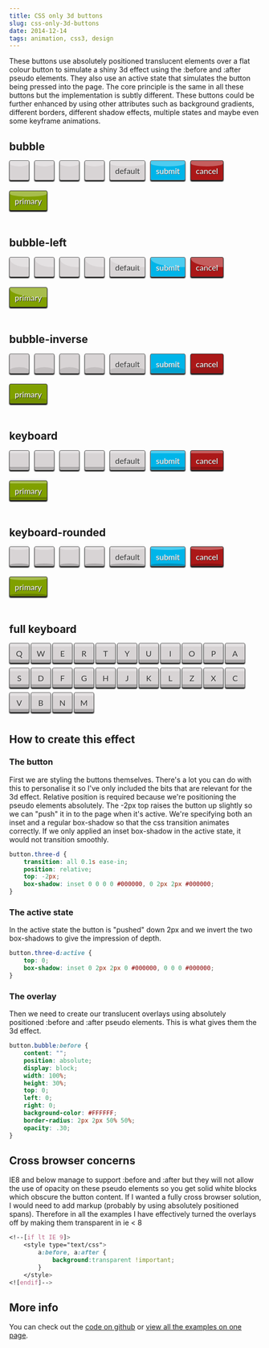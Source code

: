 ```yaml
---
title: CSS only 3d buttons
slug: css-only-3d-buttons
date: 2014-12-14
tags: animation, css3, design
---
```


These buttons use absolutely positioned translucent elements over a flat colour button to simulate a shiny 3d effect using the :before and :after pseudo elements. They also use an active state that simulates the button being pressed into the page. The core principle is the same in all these buttons but the implementation is subtly different. These buttons could be further enhanced by using other attributes such as background gradients, different borders, different shadow effects, multiple states and maybe even some keyframe animations.

## bubble

<button class="bubble three-d"></button><button class="bubble three-d bill"></button><button class="bubble three-d baby"></button><button class="bubble three-d logo"></button><button class="bubble three-d">default</button><button class="bubble three-d submit">submit</button><button class="bubble three-d cancel">cancel</button><button class="bubble three-d primary">primary</button>

## bubble-left

<button class="bubble-left three-d"></button><button class="bubble-left three-d bill"></button><button class="bubble-left three-d baby"></button><button class="bubble-left three-d logo"></button><button class="bubble-left three-d">default</button><button class="bubble-left three-d submit">submit</button><button class="bubble-left three-d cancel">cancel</button><button class="bubble-left three-d primary">primary</button>

## bubble-inverse

<button class="bubble-inverse three-d"></button><button class="bubble-inverse three-d bill"></button><button class="bubble-inverse three-d baby"></button><button class="bubble-inverse three-d logo"></button><button class="bubble-inverse three-d">default</button><button class="bubble-inverse three-d submit">submit</button><button class="bubble-inverse three-d cancel">cancel</button><button class="bubble-inverse three-d primary">primary</button>

## keyboard

<button class="keyboard three-d"></button><button class="keyboard three-d bill"></button><button class="keyboard three-d baby"></button><button class="keyboard three-d logo"></button><button class="keyboard three-d">default</button><button class="keyboard three-d submit">submit</button><button class="keyboard three-d cancel">cancel</button><button class="keyboard three-d primary">primary</button>

## keyboard-rounded

<button class="keyboard-rounded three-d"></button><button class="keyboard-rounded three-d bill"></button><button class="keyboard-rounded three-d baby"></button><button class="keyboard-rounded three-d logo"></button><button class="keyboard-rounded three-d">default</button><button class="keyboard-rounded three-d submit">submit</button><button class="keyboard-rounded three-d cancel">cancel</button><button class="keyboard-rounded three-d primary">primary</button>

## full keyboard

<div class="keyboard-grid">
  <button class="keyboard three-d">Q</button><button class="keyboard three-d">W</button><button class="keyboard three-d">E</button><button class="keyboard three-d">R</button><button class="keyboard three-d">T</button><button class="keyboard three-d">Y</button><button class="keyboard three-d">U</button><button class="keyboard three-d">I</button><button class="keyboard three-d">O</button><button class="keyboard three-d">P</button><button class="keyboard three-d">A</button><button class="keyboard three-d">S</button><button class="keyboard three-d">D</button><button class="keyboard three-d">F</button><button class="keyboard three-d">G</button><button class="keyboard three-d">H</button><button class="keyboard three-d">J</button><button class="keyboard three-d">K</button><button class="keyboard three-d">L</button><button class="keyboard three-d">Z</button><button class="keyboard three-d">X</button><button class="keyboard three-d">C</button><button class="keyboard three-d">V</button><button class="keyboard three-d">B</button><button class="keyboard three-d">N</button><button class="keyboard three-d">M</button>
</div>

## How to create this effect

### The button

First we are styling the buttons themselves. There's a lot you can do with this to personalise it so I've only included the bits that are relevant for the 3d effect. Relative position is required because we're positioning the pseudo elements absolutely. The -2px top raises the button up slightly so we can "push" it in to the page when it's active. We're specifying both an inset and a regular box-shadow so that the css transition animates correctly. If we only applied an inset box-shadow in the active state, it would not transition smoothly.

```css
button.three-d {
    transition: all 0.1s ease-in;
    position: relative;
    top: -2px;
    box-shadow: inset 0 0 0 0 #000000, 0 2px 2px #000000;
}
```

### The active state

In the active state the button is "pushed" down 2px and we invert the two box-shadows to give the impression of depth.

```css
button.three-d:active {
    top: 0;
    box-shadow: inset 0 2px 2px 0 #000000, 0 0 0 #000000;
}
```

### The overlay

Then we need to create our translucent overlays using absolutely positioned :before and :after pseudo elements. This is what gives them the 3d effect.

```css
button.bubble:before {
    content: "";
    position: absolute;
    display: block;
    width: 100%;
    height: 30%;
    top: 0;
    left: 0;
    right: 0;
    background-color: #FFFFFF;
    border-radius: 2px 2px 50% 50%;
    opacity: .30;
}
```

## Cross browser concerns

IE8 and below manage to support :before and :after but they will not allow the use of opacity on these pseudo elements so you get solid white blocks which obscure the button content. If I wanted a fully cross browser solution, I would need to add markup (probably by using absolutely positioned spans). Therefore in all the examples I have effectively turned the overlays off by making them transparent in ie < 8

```css
<!--[if lt IE 9]>
    <style type="text/css">
        a:before, a:after {
            background:transparent !important;
        }
    </style>
<![endif]-->
```

## More info

You can check out the [code on github][1] or [view all the examples on one page][2].

<style>
    button.three-d {
        transition: all 0.1s ease-in;
        position: relative;
        top: -2px;
        display: inline-block;
        margin: 0 10px 20px 0;
        padding: 0 10px;
        background-color: #D8D4D5;
        color: #333;
        min-width: 40px;
        height: 40px;
        line-height: 40px;
        vertical-align: middle;
        font-family: 'Lato', sans-serif;
        font-weight: normal;
        font-size: 16px;
        text-decoration: none;
        text-align: center;
        border: 1px solid #636363;
        text-shadow: 1px 1px #e9e9e9;
        box-shadow: inset 0 0 0 0 #000000, 0 2px 2px #000000;
        border-radius: 3px;
    }

    button.three-d:hover,
    button.three-d:focus {
        cursor: pointer;
        outline: none;
    }

    button.three-d:active {
        outline: none;
        top: 0;
        box-shadow: inset 0 2px 2px 0 #000000, 0 0 0 #000000;
        background-color: #c1bebf;
    }

    button.large {
        padding: 0 30px;
        min-width: 80px;
        height: 80px;
        line-height: 80px;
        font-size: 24px;
        border-radius: 5px;
        box-shadow: inset 0 0 0 #000000, 0 2px 4px #000000;
    }

    button.bill {
        background: url(http://www.fillmurray.com/80/80) no-repeat 50% 50% scroll #D8D4D5;
        background-size: cover;
    }

    button.baby {
        background: url(http://www.lendmeyourear.net/bits/images/portrait-medium.jpg) no-repeat 50% 50% scroll #D8D4D5;
        background-size: cover;
    }

    button.logo {
        background: url(http://www.lendmeyourear.net/bits/images/fb-medium.jpg) no-repeat 50% 50% scroll #D8D4D5;
        background-size: cover;
    }

    button.submit {
        text-shadow: 1px 1px #777;
        background-color: #00b5e9;
        color: #fff;
    }

    button.submit:active {
        background-color: #03a8d8;
        color: #f7f7f7;
    }

    button.cancel {
        text-shadow: 1px 1px #333;
        background-color: #ab1818;
        color: #fff;
        border: 1px solid #333;
    }

    button.cancel:active {
        background-color: #921616;
        color: #f7f7f7;
    }

    button.primary {
        text-shadow: 1px 1px #333;
        background-color: #80a000;
        color: #fff;
        border: 1px solid #333;
    }

    button.primary:active {
        background-color: #728f00;
        color: #f7f7f7;
    }

    button.bubble:before {
        content: " ";
        display: block;
        width: 100%;
        height: 30%;
        top: 0;
        left: 0;
        right: 0;
        position:absolute;
        background-color: #FFFFFF;
        border-radius: 2px 2px 50% 50%;
        opacity: .30;
    }

    button.bubble-left:before {
        content: " ";
        display: block;
        width: 100%;
        height: 50%;
        top: 0;
        left: 0;
        right: 0;
        position:absolute;
        background-color: #FFFFFF;
        border-radius: 2px 2px 0 100%;
        opacity: .30;
    }

    button.bubble-inverse:after {
        content: " ";
        display: block;
        width: 100%;
        height: 30%;
        bottom: 0;
        left: 0;
        right: 0;
        position:absolute;
        top: 70%;
        background-color: #000000;
        border-radius: 50% 50% 2px 2px;
        opacity: .10;
    }

    .keyboard-grid button {
        margin: 0 3px 9px 0;
    }

    button.keyboard:before {
        content: " ";
        display: block;
        width: 100%;
        height: 15%;
        top: 0;
        left: 0;
        right: 0;
        position:absolute;
        background-color: #FFFFFF;
        border-radius: 2px 2px 0 0;
        opacity: .30;
    }

    button.keyboard:after {
        content: " ";
        display: block;
        width: 100%;
        height: 15%;
        bottom: 0;
        left: 0;
        right: 0;
        position:absolute;
        top: 85%;
        background-color: #000000;
        border-radius: 0 0 2px 2px;
        opacity: .20;
    }

    button.keyboard-rounded:before {
        content: " ";
        display: block;
        width: 100%;
        height: 15%;
        top: 0;
        left: 0;
        right: 0;
        position:absolute;
        background-color: #FFFFFF;
        border-radius: 2px 2px 50% 50%;
        opacity: .30;
    }

    button.keyboard-rounded:after {
        content: " ";
        display: block;
        width: 100%;
        height: 15%;
        bottom: 0;
        left: 0;
        right: 0;
        position:absolute;
        top: 85%;
        background-color: #000000;
        border-radius: 50% 50% 2px 2px;
        opacity: .20;
    }
</style>

<!--[if lt IE 9]>
<style type="text/css">
    a:before, a:after {
        background:transparent !important;
    }
</style>
<![endif]-->

[1]: https://github.com/leejordan/3d-css-buttons
[2]: http://www.lendmeyourear.net/bits/3d-css-buttons.html
